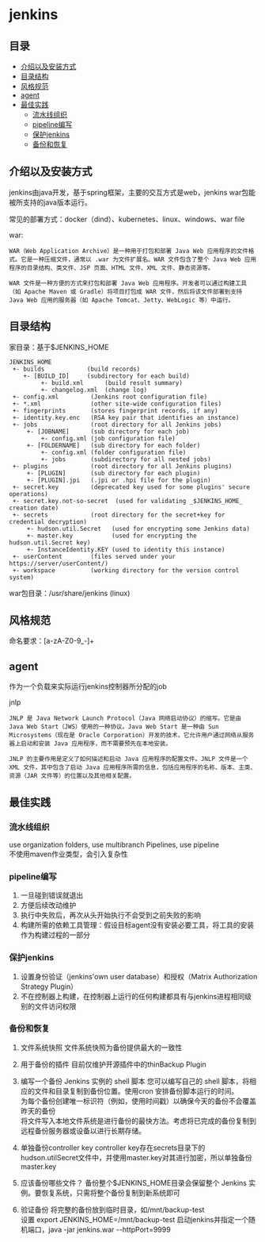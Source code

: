 # jenkins

## 目录

<!-- vim-markdown-toc GFM -->

* [介绍以及安装方式](#介绍以及安装方式)
* [目录结构](#目录结构)
* [风格规范](#风格规范)
* [agent](#agent)
* [最佳实践](#最佳实践)
    * [流水线组织](#流水线组织)
    * [pipeline编写](#pipeline编写)
    * [保护jenkins](#保护jenkins)
    * [备份和恢复](#备份和恢复)

<!-- vim-markdown-toc -->

## 介绍以及安装方式
jenkins由java开发，基于spring框架，主要的交互方式是web，jenkins war包能被所支持的java版本运行。

常见的部署方式：docker（dind）、kubernetes、linux、windows、war file

war:
```
WAR（Web Application Archive）是一种用于打包和部署 Java Web 应用程序的文件格式。它是一种压缩文件，通常以 .war 为文件扩展名。WAR 文件包含了整个 Java Web 应用程序的目录结构、类文件、JSP 页面、HTML 文件、XML 文件、静态资源等。

WAR 文件是一种方便的方式来打包和部署 Java Web 应用程序。开发者可以通过构建工具（如 Apache Maven 或 Gradle）将项目打包成 WAR 文件，然后将该文件部署到支持 Java Web 应用的服务器（如 Apache Tomcat、Jetty、WebLogic 等）中运行。
```

## 目录结构
家目录：基于$JENKINS_HOME
```
JENKINS_HOME
 +- builds            (build records)
    +- [BUILD_ID]     (subdirectory for each build)
         +- build.xml      (build result summary)
         +- changelog.xml  (change log)
 +- config.xml         (Jenkins root configuration file)
 +- *.xml              (other site-wide configuration files)
 +- fingerprints       (stores fingerprint records, if any)
 +- identity.key.enc   (RSA key pair that identifies an instance)
 +- jobs               (root directory for all Jenkins jobs)
     +- [JOBNAME]      (sub directory for each job)
         +- config.xml (job configuration file)
     +- [FOLDERNAME]   (sub directory for each folder)
         +- config.xml (folder configuration file)
         +- jobs       (subdirectory for all nested jobs)
 +- plugins            (root directory for all Jenkins plugins)
     +- [PLUGIN]       (sub directory for each plugin)
     +- [PLUGIN].jpi   (.jpi or .hpi file for the plugin)
 +- secret.key         (deprecated key used for some plugins' secure operations)
 +- secret.key.not-so-secret  (used for validating _$JENKINS_HOME_ creation date)
 +- secrets            (root directory for the secret+key for credential decryption)
     +- hudson.util.Secret   (used for encrypting some Jenkins data)
     +- master.key           (used for encrypting the hudson.util.Secret key)
     +- InstanceIdentity.KEY (used to identity this instance)
 +- userContent        (files served under your https://server/userContent/)
 +- workspace          (working directory for the version control system)
```

war包目录：/usr/share/jenkins (linux)

## 风格规范
命名要求：[a-zA-Z0-9_-]+

## agent
作为一个负载来实际运行jenkins控制器所分配的job

jnlp
```
JNLP 是 Java Network Launch Protocol（Java 网络启动协议）的缩写。它是由 Java Web Start（JWS）使用的一种协议。Java Web Start 是一种由 Sun Microsystems（现在是 Oracle Corporation）开发的技术，它允许用户通过网络从服务器上启动和安装 Java 应用程序，而不需要预先在本地安装。

JNLP 的主要作用是定义了如何描述和启动 Java 应用程序的配置文件。JNLP 文件是一个 XML 文件，其中包含了启动 Java 应用程序所需的信息，包括应用程序的名称、版本、主类、资源（JAR 文件等）的位置以及其他相关配置。
```

## 最佳实践

### 流水线组织
use organization folders, use multibranch Pipelines, use pipeline   
不使用maven作业类型，会引入复杂性

### pipeline编写
1. 一旦碰到错误就退出
2. 方便后续改动维护
3. 执行中失败后，再次从头开始执行不会受到之前失败的影响
4. 构建所需的依赖工具管理：假设目标agent没有安装必要工具，将工具的安装作为构建过程的一部分

### 保护jenkins
1. 设置身份验证（jenkins'own user database）和授权（Matrix Authorization Strategy Plugin）
2. 不在控制器上构建，在控制器上运行的任何构建都具有与jenkins进程相同级别的文件访问权限

### 备份和恢复
1. 文件系统快照
文件系统快照为备份提供最大的一致性

2. 用于备份的插件
目前仅维护开源插件中的thinBackup Plugin 

3. 编写一个备份 Jenkins 实例的 shell 脚本
您可以编写自己的 shell 脚本，将相应的文件和目录复制到备份位置。使用cron 安排备份脚本运行的时间。  
为每个备份创建唯一标识符（例如，使用时间戳）以确保今天的备份不会覆盖昨天的备份  
将文件写入本地文件系统是进行备份的最快方法。考虑将已完成的备份复制到远程备份服务器或设备以进行长期存储。

4. 单独备份controller key
controller key存在secrets目录下的hudson.utilSecret文件中，并使用master.key对其进行加密，所以单独备份master.key

5. 应该备份哪些文件？
备份整个$JENKINS_HOME目录会保留整个 Jenkins 实例。要恢复系统，只需将整个备份复制到新系统即可

6. 验证备份
将完整的备份放到临时目录，如/mnt/backup-test  
设置 export JENKINS_HOME=/mnt/backup-test
启动jenkins并指定一个随机端口，java -jar jenkins.war --httpPort=9999
